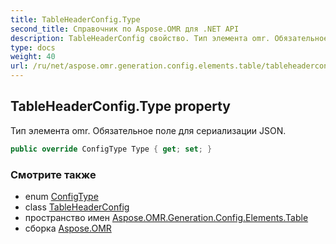 ```yaml
---
title: TableHeaderConfig.Type
second_title: Справочник по Aspose.OMR для .NET API
description: TableHeaderConfig свойство. Тип элемента omr. Обязательное поле для сериализации JSON.
type: docs
weight: 40
url: /ru/net/aspose.omr.generation.config.elements.table/tableheaderconfig/type/
---
```

## TableHeaderConfig.Type property

Тип элемента omr. Обязательное поле для сериализации JSON.

```csharp
public override ConfigType Type { get; set; }
```

### Смотрите также

* enum [ConfigType](../../../aspose.omr.generation.config.enums/configtype/)
* class [TableHeaderConfig](../)
* пространство имен [Aspose.OMR.Generation.Config.Elements.Table](../../tableheaderconfig/)
* сборка [Aspose.OMR](../../../)


